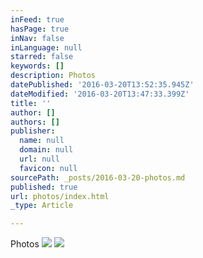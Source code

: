 ```yaml
---
inFeed: true
hasPage: true
inNav: false
inLanguage: null
starred: false
keywords: []
description: Photos
datePublished: '2016-03-20T13:52:35.945Z'
dateModified: '2016-03-20T13:47:33.399Z'
title: ''
author: []
authors: []
publisher:
  name: null
  domain: null
  url: null
  favicon: null
sourcePath: _posts/2016-03-20-photos.md
published: true
url: photos/index.html
_type: Article

---
```

Photos
![](https://the-grid-user-content.s3-us-west-2.amazonaws.com/6dd62342-040e-4f5c-9f62-ff8690e59da6.png)
![](https://the-grid-user-content.s3-us-west-2.amazonaws.com/3af52654-0756-43d9-ad42-c0c6e6520b38.jpg)
